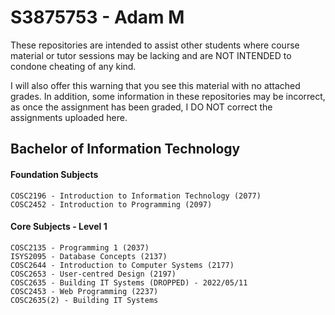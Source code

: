 # S3875753 - Adam M
These repositories are intended to assist other students where course material or tutor sessions may be lacking and are NOT INTENDED to condone cheating of any kind.

I will also offer this warning that you see this material with no attached grades. In addition, some information in these repositories may be incorrect, as once the assignment has been graded, I DO NOT correct the assignments uploaded here.



## Bachelor of Information Technology
#### Foundation Subjects
```
COSC2196 - Introduction to Information Technology (2077)
COSC2452 - Introduction to Programming (2097)
```
#### Core Subjects - Level 1
```
COSC2135 - Programming 1 (2037)
ISYS2095 - Database Concepts (2137)
COSC2644 - Introduction to Computer Systems (2177)
COSC2653 - User-centred Design (2197)
COSC2635 - Building IT Systems (DROPPED) - 2022/05/11
COSC2453 - Web Programming (2237)
COSC2635(2) - Building IT Systems
```
